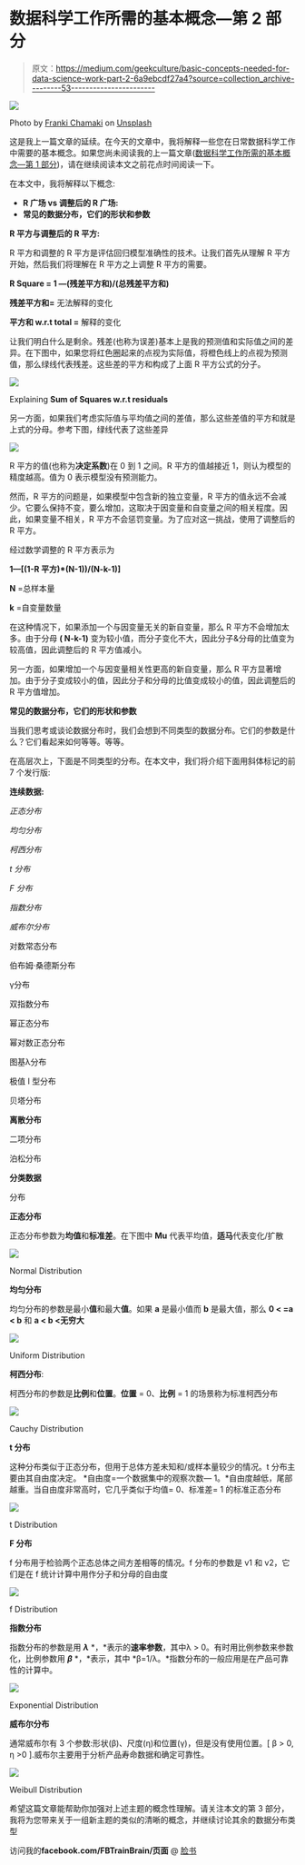 # 数据科学工作所需的基本概念—第 2 部分

> 原文：<https://medium.com/geekculture/basic-concepts-needed-for-data-science-work-part-2-6a9ebcdf27a4?source=collection_archive---------53----------------------->

![](img/edb8a707cd1105de3b78cdc41cd64bdf.png)

Photo by [Franki Chamaki](https://unsplash.com/@franki?utm_source=medium&utm_medium=referral) on [Unsplash](https://unsplash.com?utm_source=medium&utm_medium=referral)

这是我上一篇文章的延续。在今天的文章中，我将解释一些您在日常数据科学工作中需要的基本概念。如果您尚未阅读我的上一篇文章([数据科学工作所需的基本概念—第 1 部分](/geekculture/basic-concepts-needed-for-data-science-work-part-1-fc4f1a71b4a5?source=friends_link&sk=c82b0f86e33228f69b5ffd48c299eb45))，请在继续阅读本文之前花点时间阅读一下。

在本文中，我将解释以下概念:

*   **R 广场 vs 调整后的 R 广场:**
*   **常见的数据分布，它们的形状和参数**

**R 平方与调整后的 R 平方:**

R 平方和调整的 R 平方是评估回归模型准确性的技术。让我们首先从理解 R 平方开始，然后我们将理解在 R 平方之上调整 R 平方的需要。

**R Square = 1 —(残差平方和)/(总残差平方和)**

**残差平方和=** 无法解释的变化

**平方和 w.r.t total =** 解释的变化

让我们明白什么是剩余。残差(也称为误差)基本上是我的预测值和实际值之间的差异。在下图中，如果您将红色圈起来的点视为实际值，将橙色线上的点视为预测值，那么绿线代表残差。这些差的平方和构成了上面 R 平方公式的分子。

![](img/2d262600a46472e760bc1adcb9c9d663.png)

Explaining **Sum of Squares w.r.t residuals**

另一方面，如果我们考虑实际值与平均值之间的差值，那么这些差值的平方和就是上式的分母。参考下图，绿线代表了这些差异

![](img/f8a2e8442f967f7c16ed955ddfc14ff1.png)

R 平方的值(也称为**决定系数**)在 0 到 1 之间。R 平方的值越接近 1，则认为模型的精度越高。值为 0 表示模型没有预测能力。

然而，R 平方的问题是，如果模型中包含新的独立变量，R 平方的值永远不会减少。它要么保持不变，要么增加，这取决于因变量和自变量之间的相关程度。因此，如果变量不相关，R 平方不会惩罚变量。为了应对这一挑战，使用了调整后的 R 平方。

经过数学调整的 R 平方表示为

**1—[(1-R 平方)*(N-1))/(N-k-1)]**

**N** =总样本量

**k** =自变量数量

在这种情况下，如果添加一个与因变量无关的新自变量，那么 R 平方不会增加太多。由于分母 **( N-k-1)** 变为较小值，而分子变化不大，因此分子&分母的比值变为较高值，因此调整后的 R 平方值减小。

另一方面，如果增加一个与因变量相关性更高的新自变量，那么 R 平方显著增加。由于分子变成较小的值，因此分子和分母的比值变成较小的值，因此调整后的 R 平方值增加。

**常见的数据分布，它们的形状和参数**

当我们思考或谈论数据分布时，我们会想到不同类型的数据分布。它们的参数是什么？它们看起来如何等等。等等。

在高层次上，下面是不同类型的分布。在本文中，我们将介绍下面用斜体标记的前 7 个发行版:

**连续数据:**

*正态分布*

*均匀分布*

*柯西分布*

*t 分布*

*F 分布*

*指数分布*

*威布尔分布*

对数常态分布

伯布姆·桑德斯分布

γ分布

双指数分布

幂正态分布

幂对数正态分布

图基λ分布

极值 I 型分布

贝塔分布

**离散分布**

二项分布

泊松分布

**分类数据**

分布

**正态分布**

正态分布参数为**均值**和**标准差**。在下图中 **Mu** 代表平均值，**适马**代表变化/扩散

![](img/cb4167cac6bd66bd5b99441781f9f83e.png)

Normal Distribution

**均匀分布**

均匀分布的参数是最小**值**和最大**值**。如果 **a** 是最小值而 **b** 是最大值，那么 **0 < =a < b** 和 **a < b <无穷大**

![](img/edc4cefc169fda737d185702436561cf.png)

Uniform Distribution

**柯西分布**:

柯西分布的参数是**比例**和**位置**。**位置** = 0、**比例** = 1 的场景称为标准柯西分布

![](img/7f5ba0810f57ff2ff8e447a20af31bc3.png)

Cauchy Distribution

**t 分布**

这种分布类似于正态分布，但用于总体方差未知和/或样本量较少的情况。t 分布主要由其自由度决定。 *自由度=一个数据集中的观察次数— 1。*自由度越低，尾部越重。当自由度非常高时，它几乎类似于均值= 0、标准差= 1 的标准正态分布

![](img/db2eaef05acef2942916fa6ca632f660.png)

t Distribution

**F 分布**

f 分布用于检验两个正态总体之间方差相等的情况。f 分布的参数是 v1 和 v2，它们是在 f 统计计算中用作分子和分母的自由度

![](img/c3606ed767b3e93e8c0b45a33f3b5fd9.png)

f Distribution

**指数分布**

指数分布的参数是用 ***λ*** *，*表示的**速率参数**，其中λ > 0。有时用比例参数来参数化，比例参数用 ***β*** *，*表示，其中 *β=1/λ。*指数分布的一般应用是在产品可靠性的计算中。

![](img/873b700df0060e584e39aa94624ca77a.png)

Exponential Distribution

**威布尔分布**

通常威布尔有 3 个参数:形状(β)、尺度(η)和位置(γ)，但是没有使用位置。[ β > 0, η >0 ].威布尔主要用于分析产品寿命数据和确定可靠性。

![](img/b4a9ae472601600bb53b1b2f84e60918.png)

Weibull Distribution

希望这篇文章能帮助你加强对上述主题的概念性理解。请关注本文的第 3 部分，我将为您带来关于一组新主题的类似的清晰的概念，并继续讨论其余的数据分布类型

访问我的**facebook.com/FBTrainBrain/页面** @ [脸书](https://www.facebook.com/FBTrainBrain/)
